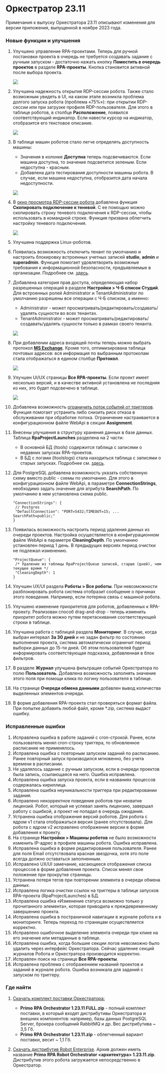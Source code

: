  # Оркестратор 23.11

Примечания к выпуску Оркестратора 23.11 описывают изменения для версии приложения, выпущенной в ноябре 2023 года.

### Новые функции и улучшения

1. Улучшено управление RPA-проектами. Теперь для ручной постановки проекта в очередь не требуется создавать задание с ручным запуском - достаточно нажать кнопку **Поместить в очередь проектов** в разделе **RPA-проекты**. Кнопка становится активной после выбора проекта. 

   ![](../resources/orch/add-to-project-queue-button.png)
 
1. Улучшена надежность открытия RDP-сессии робота. Также стало возможным увидеть в UI, на каком этапе возникла проблема долгого запуска робота (проблема «75%»): при открытии RDP-сессии или при загрузке профиля RDP-пользователя. Для этого в таблице роботов, в столбце **Расположение**, появился соответствующий индикатор. Если навести курсор на индикатор, отобразится его текстовое описание.

   ![](../resources/orch/double-rdp-indicator.png)

1. В таблице машин роботов стало легче определять доступность машины:
   * Значения в колонке **Доступна** теперь подсвечиваются. Если машина доступна, то значение подсветится зеленым. Если недоступна - красным.
   * Добавлена дата тестирования доступности машины робота. В случае, если машина недоступна, отобразится дата начала недоступности.

   ![](../resources/orch/robot-machine-test-succeeded.png)

1. В [окно просмотра RDP-сессии робота](https://docs.primo-rpa.ru/primo-rpa/orchestrator/settings/register-rdp-users#videotranslyaciya-rdp-sessii) добавлена функция **Скопировать подключение к теневой**. С ее помощью можно скопировать строку теневого подключения к RDP-сессии, чтобы использовать в командной строке. Функция призвана облегчить настройку теневого подключения. 

   ![](../resources/orch/viewing-rpd-session-copy.png)

1. Улучшена поддержка Linux-роботов. 
1. Появилась возможность отключить тенант по умолчанию и настроить блокировку встроенных учетных записей **studio**, **admin** и **superadmin**. Функция помогает удовлетворить возможные требования к информационной безопасности, предъявляемые в организации. Подробнее см. [здесь](https://docs.primo-rpa.ru/primo-rpa/orchestrator/deployment/fine-tuning/disable-default-tenant).
1. Добавлена категория прав доступа, определяющая набор разрешенных операций в разделе **Настройки > Ч-Б список Студий**. Для встроенных ролей Administrator и TenantAdministrator по умолчанию разрешены все операции с Ч-Б списком, а именно: 
   * Administrator - может просматривать/редактировать/создавать/удалять сущности во всех тенантах.
   * TenantAdministrator - может просматривать/редактировать/создавать/удалять сущности только в рамках своего тенанта.

   ![](../resources/orch/black-white-permissions-2.png)

1. При добавлении адреса входящей почты теперь можно выбрать протокол [**MS Exchange**](https://docs.primo-rpa.ru/primo-rpa/orchestrator/settings/email#ms-exchange). Кроме того, оптимизирована таблица почтовых адресов: вся информация по выбранным протоколам стала отображаться в едином столбце **Протокол**. 

     ![](../resources/orch/orch-settings-email-exchange.png)

1. Улучшен UI/UX страницы **Все RPA-проекты**. Если проект имеет несколько версий, и в качестве активной установлена не последняя из них, это будет подсвечено в таблице. 

   ![](../resources/orch/not-last-version-project.png)
   
1. Добавлена возможность [ограничить поток событий от триггеров](https://docs.primo-rpa.ru/primo-rpa/orchestrator/deployment/fine-tuning/limit-thread-of-events-from-triggers). Функция помогает устранить либо снизить риск отказа в обслуживании при обработке потока. Ограничение настраивается в конфигурационном файле WebApi в секции **Assignment**.
1. Внесены улучшения в структуру хранения данных в базе данных. Таблица **RpaProjectLaunches** разделена на 2 части:
   * В основной БД (ltools) содержится таблица с записями о недавних запусках RPA-проектов.
   * В БД с логами (ltoolslogs) стала находиться таблица с записями о старых запусках. Подробнее см. [здесь](https://docs.primo-rpa.ru/primo-rpa/orchestrator/deployment/fine-tuning/setting-up-old-runs-cleaning#parametry-ochistki).
1. Для PostgreSQL добавлена возможность указать собственную схему вместо public - схемы по умолчанию. Для этого в конфигурационном файле WebApi, в параметре **ConnectionStrings**, необходимо задать значение для атрибута **SearchPath**. По умолчанию в нем установлена схема public.  
   ```
   "ConnectionStrings": {
    // Postgres
    "DefaultConnection": "PORT=5432;TIMEOUT=15; ... SearchPath=public;"
   }
   ```
1. Появилась возможность настроить период удаления данных из очереди проектов. Настройка осуществляется в конфигурационном файле WebApi в параметре **CleaningDepth**. По умолчанию установлен период 1 день. В предыдущих версиях период очистки не подлежал изменению.
   ```
   "ProjectQueue": {
    /* Удаление из таблицы RpaProjectQueue записей, старше (дней), чем текущее время */
    "CleaningDepth": 1
   }
   ```
1. Улучшен UX/UI раздела **Роботы > Все роботы**. При невозможности разблокировать робота система отобразит сообщение о причинах этого поведения. Например, если потеряна связь с машиной робота. 
1. Улучшено изменение приоритетов для роботов, добавленных к RPA-проекту. Реализован способ drag-and-drop - теперь изменить приоритет робота можно путем перетаскивания соответствующей строки в таблице.
1. Улучшена работа с таблицей раздела **Мониторинг**. В случае, когда выбран интервал **За 30 дней** и не задан фильтр по состоянию выполнения проекта, система автоматически ограничит период выборки данных до 15-ти дней. Об этом пользователей будет информировать соответствующая подсказка, добавленная в блок фильтров. 
1. В разделе **Журнал** улучшена фильтрация событий Оркестратора по полю **Пользователь**. Добавлена возможность заполнять значение этого поля при помощи клика по логину пользователя в таблице.
1. На странице **Очереди обмена данными** добавлен вывод количества выделенных элементов очереди.
1. В форме добавления RPA-проекта стал проверяться формат файла. При попытке добавить любой файл, кроме \*.zip, система выдаст ошибку.


### Исправленные ошибки

1. Исправлена ошибка в работе заданий с cron-строкой. Ранее, если пользователь менял cron-строку триггера, то обновленное расписание не применялось. 
1. Исправлена ошибка с повторным запуском заданий по расписанию. Ранее повторный запуск производился мгновенно, без учета времени в расписании. 
1. Не удалялось задание с ручным запуском, если в очереди проектов была запись, ссылающаяся на него. Ошибка исправлена.
1. Исправлена ошибка запуска проекта, если в названиях процессов содержалась кириллица.
1. Исправлена ошибка неуникальности триггера при редактировании задания. 
1. Исправлено некорректное поведение роботов при нехватке лицензий. Робот, который не успевал занять лицензию, завершал работу с ошибкой, а проект не попадал в очередь ожидания. 
1. Устранена ошибка отображения версий роботов. Для робота с ядром v1 стала отображаться версия (ранее отсутствовала). Для робота с ядром v2 исправлено отображение версии в форме добавления к проекту.
1. На странице **Настройки > Машины роботов** не было возможности изменить IP-адрес в профиле машины робота. Ошибка исправлена.
1. Исправлена ошибка в форме редактирования пользователя. Ранее для поля Email отсутствовала красная звездочка, хотя это поле всегда должно оставаться заполненным.
1. Исправлено UX/UI замечание, касающееся отображения списка процессов в форме добавления проекта. Список менял свое положение при прокрутке страницы. 
1. Устранена потеря тегов при повторении элемента в очереди обмена данных.
1. Исправлена логика очистки ссылок на триггеры в таблице запусков RPA-проекта (RpaProjectLaunches) в БД.
1. Исправлена ошибка «Изменение статуса возможно только у прочитанного элемента», которая приводила к преждевременному завершению проекта. 
1. Исправлена ошибка в постраничной навигации в журнале робота и в мониторинге. Теперь переход по страницам осуществляется корректно. 
1. Исправлено ошибочное выделение элемента очереди при клике на его значение или метаданные в таблице.
1. Исправлена ошибка, когда большие секции логов невозможно было удалить через интерфейс Оркестратора. Сейчас удаление секций журналов Робота и Оркестратора производится корректно.
1. Исправлен поиск на странице **Все RPA-проекты**.
1. Исправлена проблема с отображением названий проектов и заданий в журнале робота. Ошибка возникала для заданий с запуском по триггеру.


### Где найти
1. [Скачать комплект поставки Оркестратора:](http://disk3.primo-rpa.ru/index.php/s/t9BHBjR6PP06Yax?path=%2FArchive%2FOrchestrator)
    * **Primo RPA Orchestrator 1.23.11 FULL.zip** - полный комплект поставки, в который входят дистрибутивы Оркестратора и внешних компонентов: например, базы данных PostgreSQL Server, брокера сообщений RabbitMQ и др. Вес дистрибутива ~ 3,5 Гб.
    * **Primo RPA Orchestrator 1.23.11.zip** - облегченный вариант поставки, весит ~ 1,1 Гб.

2. [Скачать дистрибутив Robot Enterprise](http://disk3.primo-rpa.ru/index.php/s/t9BHBjR6PP06Yax?path=%2FArchive%2FRobot). Архив должен иметь название **Primo RPA Robot Orchestrator <архитектура> 1.23.11.zip**. Дистрибутив этого робота загружается непосредственно в Оркестратор.
